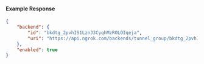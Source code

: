 <!-- Code generated for API Clients. DO NOT EDIT. -->

#### Example Response

```json
{
	"backend": {
		"id": "bkdtg_2pvhIS1LznJ3CyqhMzROLOIqeja",
		"uri": "https://api.ngrok.com/backends/tunnel_group/bkdtg_2pvhIS1LznJ3CyqhMzROLOIqeja"
	},
	"enabled": true
}
```

